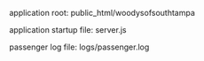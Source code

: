 application root: public_html/woodysofsouthtampa

application startup file: server.js

passenger log file: logs/passenger.log
